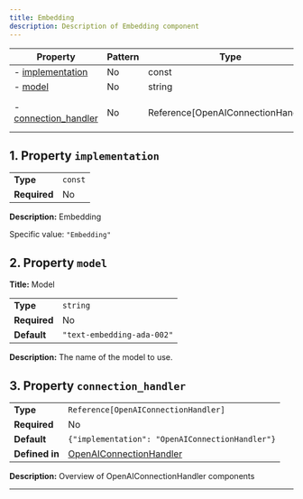 ```yaml
---
title: Embedding
description: Description of Embedding component
---
```


| Property                                     | Pattern | Type                               | Deprecated | Definition                                       | Title/Description                              |
| -------------------------------------------- | ------- | ---------------------------------- | ---------- | ------------------------------------------------ | ---------------------------------------------- |
| - [implementation](#implementation )         | No      | const                              | No         | -                                                | Embedding                                      |
| - [model](#model )                           | No      | string                             | No         | -                                                | Model                                          |
| - [connection_handler](#connection_handler ) | No      | Reference[OpenAIConnectionHandler] | No         | In [OpenAIConnectionHandler](/docs/components/openaiconnectionhandler/overview) | Overview of OpenAIConnectionHandler components |

## <a name="implementation"></a>1. Property `implementation`

|              |         |
| ------------ | ------- |
| **Type**     | `const` |
| **Required** | No      |

**Description:** Embedding

Specific value: `"Embedding"`

## <a name="model"></a>2. Property `model`

**Title:** Model

|              |                            |
| ------------ | -------------------------- |
| **Type**     | `string`                   |
| **Required** | No                         |
| **Default**  | `"text-embedding-ada-002"` |

**Description:** The name of the model to use.

## <a name="connection_handler"></a>3. Property `connection_handler`

|                |                                                 |
| -------------- | ----------------------------------------------- |
| **Type**       | `Reference[OpenAIConnectionHandler]`            |
| **Required**   | No                                              |
| **Default**    | `{"implementation": "OpenAIConnectionHandler"}` |
| **Defined in** | [OpenAIConnectionHandler](/docs/components/openaiconnectionhandler/overview)   |

**Description:** Overview of OpenAIConnectionHandler components

----------------------------------------------------------------------------------------------------------------------------
